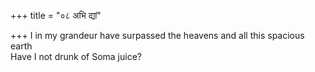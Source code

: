 +++
title = "०८ अभि द्यां"

+++
I in my grandeur have surpassed the heavens and all this spacious earth  
     Have I not drunk of Soma juice?